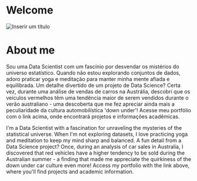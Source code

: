 # Welcome

![Inserir um título](https://github.com/isabelmontyjo/isabelmontyjo/assets/166182599/2165e31e-f3f4-4e53-a415-ec039adcc65f)





# About me 
Sou uma Data Scientist com um fascínio por desvendar os mistérios do universo estatístico. Quando não estou explorando conjuntos de dados, adoro praticar yoga e meditação para manter minha mente afiada e equilibrada. Um detalhe divertido de um projeto de Data Science? Certa vez, durante uma análise de vendas de carros na Austrália, descobri que os veículos vermelhos têm uma tendência maior de serem vendidos durante o verão australiano - uma descoberta que me fez apreciar ainda mais a peculiaridade da cultura automobilística 'down under'! Acesse meu portfólio com o link acima, onde encontrará projetos e informações acadêmicas.

I'm a Data Scientist with a fascination for unraveling the mysteries of the statistical universe. When I'm not exploring datasets, I love practicing yoga and meditation to keep my mind sharp and balanced. A fun detail from a Data Science project? Once, during an analysis of car sales in Australia, I discovered that red vehicles have a higher tendency to be sold during the Australian summer - a finding that made me appreciate the quirkiness of the down under car culture even more! Access my portfolio with the link above, where you'll find projects and academic information.

 
